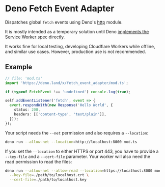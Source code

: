 # Deno Fetch Event Adapter

Dispatches global `fetch` events using Deno's [http](https://deno.land/std/http) module.

It is mostly intended as a temporary solution until Deno [implements the Service Worker spec](https://github.com/denoland/deno/issues/5957#issuecomment-722568905) directly.

It works fine for local testing, developing Cloudflare Workers while offline, and similar use cases. 
However, production use is not recommended.

## Example

```ts
// file: 'mod.ts'
import 'https://deno.land/x/fetch_event_adapter/mod.ts';

if (typeof FetchEvent !== 'undefined') console.log(true);

self.addEventListener('fetch', event => {
  event.respondWith(new Response('Hello World', { 
    status: 200, 
    headers: [['content-type', 'text/plain']],
  }));
});
```

Your script needs the `--net` permission and also requires a `--location`:

```sh
deno run --allow-net --location=http://localhost:8000 mod.ts
```

If you set the `--location` to either HTTPS or port 443, you have to provide a `--key-file` and a `--cert-file` parameter.
Your worker will also need the read permission to read the files:

```sh
deno run --allow-net --allow-read --location=https://localhost:8000 mod.ts \
  --key-file=./path/to/localhost.crt \
  --cert-file=./path/to/localhost.key
```
